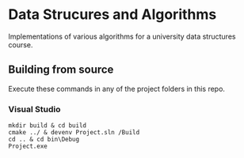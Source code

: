 # Data Strucures and Algorithms
Implementations of various algorithms for a university data structures course.

## Building from source
Execute these commands in any of the project folders in this repo.
### Visual Studio
```
mkdir build & cd build
cmake ../ & devenv Project.sln /Build 
cd .. & cd bin\Debug
Project.exe
```
